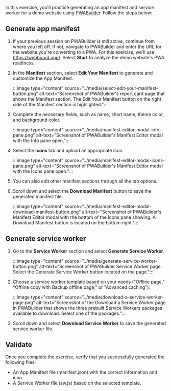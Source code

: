 In this exercise, you'll practice generating an app manifest and service worker for a demo website using [PWABuilder](https://aka.ms/pwa/mslearn/data). Follow the steps below:

## Generate app manifest

1. If your previous session on PWABuilder is still active, continue from where you left off. If not, navigate to PWABuilder and enter the URL for the website you're converting to a PWA. For this exercise, we'll use <https://webboard.app/>. Select **Start** to analyze the demo website's PWA readiness.
1. In the **Manifest** section, select **Edit Your Manifest** to generate and customize the App Manifest.

    :::image type="content" source="../media/select-edit-your-manifest-button.png" alt-text="Screenshot of PWABuilder's report card page that shows the Manifest section. The Edit Your Manifest button on the right side of the Manifest section is highlighted.":::

1. Complete the necessary fields, such as name, short name, theme color, and background color.

    :::image type="content" source="../media/manifest-editor-modal-info-pane.png" alt-text="Screenshot of PWABuilder's Manifest Editor modal with the Info pane open.":::

1. Select the **Icons** tab and upload an appropriate icon.

    :::image type="content" source="../media/manifest-editor-modal-icons-pane.png" alt-text="Screenshot of PWABuilder's Manifest Editor modal with the Icons pane open.":::

1. You can also edit other manifest sections through all the tab options.
1. Scroll down and select the **Download Manifest** button to save the generated manifest file.

    :::image type="content" source="../media/manifest-editor-modal-download-manifest-button.png" alt-text="Screenshot of PWABuilder's Manifest Editor modal with the bottom of the Icons pane showing. A Download Manifest button is located on the bottom right.":::

## Generate service worker

1. Go to the **Service Worker** section and select **Generate Service Worker**.

    :::image type="content" source="../media/generate-service-worker-button.png" alt-text="Screenshot of PWABuilder Service Worker page. Select the Generate Service Worker button located on the page.":::

1. Choose a service worker template based on your needs ("Offline page," "Offline copy with Backup offline page," or "Advanced caching").

    :::image type="content" source="../media/download-a-service-worker-page.png" alt-text="Screenshot of the Download a Service Worker page in PWABuilder that shows the three prebuilt Service Workers packages available to download. Select one of the packages.":::

1. Scroll down and select **Download Service Worker** to save the generated service worker file.

## Validate

Once you complete the exercise, verify that you successfully generated the following files:

- An App Manifest file (manifest.json) with the correct information and icon.
- A Service Worker file (sw.js) based on the selected template.
